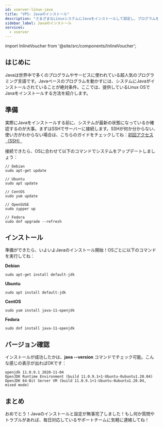 ```yaml
---
id: vserver-linux-java
title: "VPS: Javaのインストール"
description: "さまざまなLinuxシステムにJavaをインストールして設定し、プログラムをスムーズに動かす方法を学ぼう → 今すぐ詳しく見る"
sidebar_label: Javaのインストール
services:
  - vserver
---
```


import InlineVoucher from '@site/src/components/InlineVoucher';

## はじめに

Javaは世界中で多くのプログラムやサービスに使われている超人気のプログラミング言語です。Javaベースのプログラムを動かすには、システムにJavaがインストールされていることが絶対条件。ここでは、提供しているLinux OSでJavaをインストールする方法を紹介します。

<InlineVoucher />

## 準備

実際にJavaをインストールする前に、システムが最新の状態になっているか確認するのが大事。まずはSSHでサーバーに接続します。SSHが何か分からない、使い方がわからない場合は、こちらのガイドをチェックしてね：[初回アクセス（SSH）](vserver-linux-ssh.md)

接続できたら、OSに合わせて以下のコマンドでシステムをアップデートしましょう：

```
// Debian
sudo apt-get update

// Ubuntu
sudo apt update

// CentOS
sudo yum update

// OpenSUSE
sudo zypper up

// Fedora
sudo dnf upgrade --refresh
```

## インストール

準備ができたら、いよいよJavaのインストール開始！OSごとに以下のコマンドを実行してね：

**Debian**

```
sudo apt-get install default-jdk
```

**Ubuntu**

```
sudo apt install default-jdk
```

**CentOS**

```
sudo yum install java-11-openjdk
```

**Fedora**

```
sudo dnf install java-11-openjdk
```

## バージョン確認

インストールが成功したかは、**java --version** コマンドでチェック可能。こんな感じの表示が出ればOKです：

```
openjdk 11.0.9.1 2020-11-04
OpenJDK Runtime Environment (build 11.0.9.1+1-Ubuntu-0ubuntu1.20.04)
OpenJDK 64-Bit Server VM (build 11.0.9.1+1-Ubuntu-0ubuntu1.20.04, mixed mode)
```

## まとめ

おめでとう！Javaのインストールと設定が無事完了しました！もし何か質問やトラブルがあれば、毎日対応しているサポートチームに気軽に連絡してね！

<InlineVoucher />